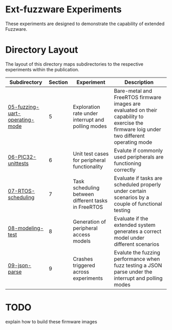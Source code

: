 # Ext-fuzzware Experiments

These experiments are designed to demonstrate the capability of extended Fuzzware.

# Directory Layout
The layout of this directory maps subdirectories to the respective experiments within the publication.

| Subdirectory   | Section  | Experiment | Description |
| -------------- | -------- | -----------| ----------- |
| [05-fuzzing-uart-operating-mode](05-fuzzing-uart-operating-mode)       | 5 | Exploration rate under interrupt and polling modes | Bare-metal and FreeRTOS firmware images are evaluated on their capability to exercise the firmware loig under two different operating mode  |
| [06-PIC32-unittests](06-PIC32-unittests)           | 6 | Unit test cases for peripheral functionality | Evalute if commonly used peripherals are functioning correctly  |
| [07-RTOS-scheduling](07-RTOS-scheduling)           | 7 | Task scheduling between different tasks in FreeRTOS     | Evaluate if tasks are scheduled properly under certain scenarios by a couple of functional testing |
| [08-modeling-test](08-modeling-test)                         | 8 |  Generation of peripheral access models  | Evaluate if the extended system generates a correct model under different scenarios |
| [09-json-parse](09-json-parse)                                                         | 9 | Crashes triggered across experiments                    | Evalute the fuzzing performance when fuzz testing a JSON parse under the interrupt and polling modes |



# TODO
explain how to build these firmware images
